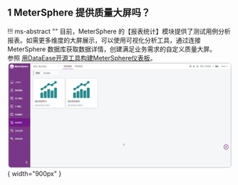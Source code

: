 ## 1 MeterSphere 提供质量大屏吗？
!!! ms-abstract ""
    目前，MeterSphere 的【报表统计】模块提供了测试用例分析报表。如需更多维度的大屏展示，可以使用可视化分析工具，通过连接 MeterSphere 数据库获取数据详情，创建满足业务需求的自定义质量大屏。<br />
    参照 [用DataEase开源工具构建MeterSphere仪表板](https://mp.weixin.qq.com/s/y2iTex78_Y8RaaWt6m57mg)。  
![! JIRA自定义字段01](../img/faq/报表统计.png){ width="900px" }
